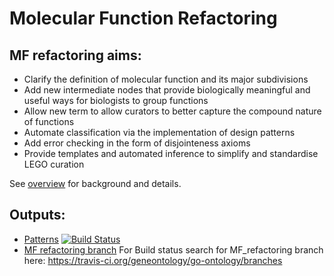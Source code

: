 # Molecular Function Refactoring

## MF refactoring aims:

- Clarify the definition of molecular function and its major subdivisions
- Add new intermediate nodes that provide biologically meaningful and useful ways for biologists to group functions 
- Allow new term to allow curators to better capture the compound nature of functions
- Automate classification via the implementation of design patterns
- Add error checking in the form of disjointeness axioms
- Provide templates and automated inference to simplify and standardise LEGO curation

See [overview](overview.md) for background and details.

## Outputs:
   - [Patterns](https://github.com/geneontology/molecular_function_refactoring/tree/master/patterns)  [![Build Status](https://travis-ci.org/geneontology/molecular_function_refactoring.svg?branch=master)](https://travis-ci.org/geneontology/molecular_function_refactoring)
   - [MF refactoring branch](https://github.com/geneontology/go-ontology/tree/MF_refactoring) For Build status search for MF_refactoring branch here: https://travis-ci.org/geneontology/go-ontology/branches  

